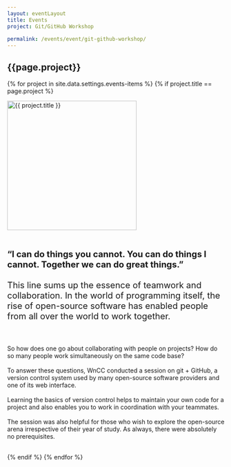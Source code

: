 ```yaml
---
layout: eventLayout
title: Events
project: Git/GitHub Workshop
    
permalink: /events/event/git-github-workshop/
---
```


<h2 class="display1 m-3 p-3 text-center">{{page.project}}</h2>

{% for project in site.data.settings.events-items %}
{% if project.title == page.project %}
<div>
    <img src="{{ site.baseurl }}/{{ project.image }}"  width = "300" height="300" alt="{{ project.title }}" class="border rounded img-soc">
</div>

<div>
    <p class="display3" style = "font-size:20px;" >
        <br>
        <b>“I can do things you cannot. You can do things I cannot. Together we can do great things.”</b>
<br><br>
This line sums up the essence of teamwork and collaboration. In the world of programming itself, the rise of open-source software has enabled people from all over the world to work together.

<br><br>
    So how does one go about collaborating with people on projects? How do so many people work simultaneously on the same code base?
<br><br>
    To answer these questions, WnCC conducted a session on git + GitHub, a version control system used by many open-source software providers and one of its web interface.
<br><br>
Learning the basics of version control helps to maintain your own code for a project and also enables you to work in coordination with your teammates.
<br><br>
The session was also helpful for those who wish to explore the open-source arena irrespective of their year of study. As always, there were absolutely no prerequisites.
<br><br>
    </p>
</div>
{% endif %}
{% endfor %}
